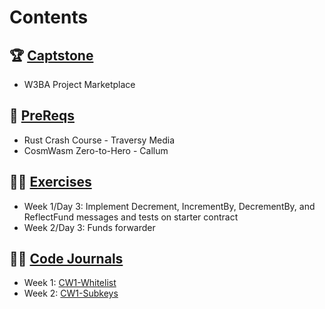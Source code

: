 # Contents

## 🏆 [Captstone](./Capstone/)

- W3BA Project Marketplace

## 🔖 [PreReqs](./PreReqs/)

- Rust Crash Course - Traversy Media
- CosmWasm Zero-to-Hero - Callum

## 🏃‍♂️ [Exercises](./Exercises/)

- Week 1/Day 3: Implement Decrement, IncrementBy, DecrementBy, and ReflectFund messages and tests on starter contract
- Week 2/Day 3: Funds forwarder

## 👨‍💻 [Code Journals](./CodeJournals/)

- Week 1: [CW1-Whitelist](https://github.com/CosmWasm/cw-plus/tree/main/contracts/cw1-whitelist)
- Week 2: [CW1-Subkeys](https://github.com/CosmWasm/cw-plus/tree/main/contracts/cw1-subkeys)  
